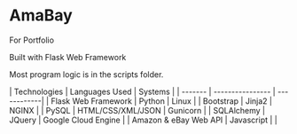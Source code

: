 # AmaBay
For Portfolio

Built with Flask Web Framework

Most program logic is in the scripts folder.

 | Technologies  | Languages Used | Systems |
    | ------- | ---------------- | ------------|
    | Flask Web Framework  | Python | Linux    |
    | Bootstrap | Jinja2 | NGINX               |
    | PySQL | HTML/CSS/XML/JSON | Gunicorn     |
    | SQLAlchemy | JQuery       | Google Cloud Engine |
    | Amazon & eBay Web API | Javascript |     |
